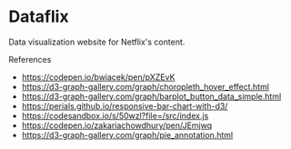 # Dataflix
Data visualization website for Netflix's content.


References 
* https://codepen.io/bwiacek/pen/pXZEvK
* https://d3-graph-gallery.com/graph/choropleth_hover_effect.html
* https://d3-graph-gallery.com/graph/barplot_button_data_simple.html
* https://perials.github.io/responsive-bar-chart-with-d3/
* https://codesandbox.io/s/50wzl?file=/src/index.js
* https://codepen.io/zakariachowdhury/pen/JEmjwq
* https://d3-graph-gallery.com/graph/pie_annotation.html

